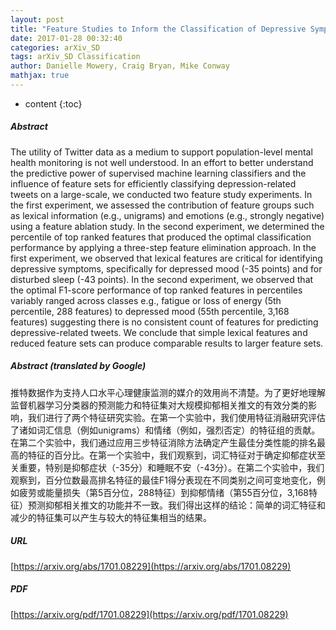 ```yaml
---
layout: post
title: "Feature Studies to Inform the Classification of Depressive Symptoms from Twitter Data for Population Health"
date: 2017-01-28 00:32:40
categories: arXiv_SD
tags: arXiv_SD Classification
author: Danielle Mowery, Craig Bryan, Mike Conway
mathjax: true
---
```


* content
{:toc}

##### Abstract
The utility of Twitter data as a medium to support population-level mental health monitoring is not well understood. In an effort to better understand the predictive power of supervised machine learning classifiers and the influence of feature sets for efficiently classifying depression-related tweets on a large-scale, we conducted two feature study experiments. In the first experiment, we assessed the contribution of feature groups such as lexical information (e.g., unigrams) and emotions (e.g., strongly negative) using a feature ablation study. In the second experiment, we determined the percentile of top ranked features that produced the optimal classification performance by applying a three-step feature elimination approach. In the first experiment, we observed that lexical features are critical for identifying depressive symptoms, specifically for depressed mood (-35 points) and for disturbed sleep (-43 points). In the second experiment, we observed that the optimal F1-score performance of top ranked features in percentiles variably ranged across classes e.g., fatigue or loss of energy (5th percentile, 288 features) to depressed mood (55th percentile, 3,168 features) suggesting there is no consistent count of features for predicting depressive-related tweets. We conclude that simple lexical features and reduced feature sets can produce comparable results to larger feature sets.

##### Abstract (translated by Google)
推特数据作为支持人口水平心理健康监测的媒介的效用尚不清楚。为了更好地理解监督机器学习分类器的预测能力和特征集对大规模抑郁相关推文的有效分类的影响，我们进行了两个特征研究实验。在第一个实验中，我们使用特征消融研究评估了诸如词汇信息（例如unigrams）和情绪（例如，强烈否定）的特征组的贡献。在第二个实验中，我们通过应用三步特征消除方法确定产生最佳分类性能的排名最高的特征的百分比。在第一个实验中，我们观察到，词汇特征对于确定抑郁症状至关重要，特别是抑郁症状（-35分）和睡眠不安（-43分）。在第二个实验中，我们观察到，百分位数最高排名特征的最佳F1得分表现在不同类别之间可变地变化，例如疲劳或能量损失（第5百分位，288特征）到抑郁情绪（第55百分位，3,168特征）预测抑郁相关推文的功能并不一致。我们得出这样的结论：简单的词汇特征和减少的特征集可以产生与较大的特征集相当的结果。

##### URL
[https://arxiv.org/abs/1701.08229](https://arxiv.org/abs/1701.08229)

##### PDF
[https://arxiv.org/pdf/1701.08229](https://arxiv.org/pdf/1701.08229)

